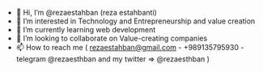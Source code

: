 - 👋 Hi, I’m @rezaestahban (reza estahbanti)
- 👀 I’m interested in Technology and Entrepreneurship and value creation
- 🌱 I’m currently learning web development
- 💞️ I’m looking to collaborate on Value-creating companies
- 📫 How to reach me ( rezaestahban@gmail.com - +989135795930 - telegram @rezaesthban and my twitter => @rezaesthban )
